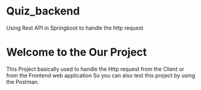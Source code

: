 # Quiz_backend
Using Rest API in Springboot to handle the http request

# Welcome to the Our Project
This Project basically used to handle the Http request from the Client or from the Frontend web application
So you can also test this project by using the Postman.
